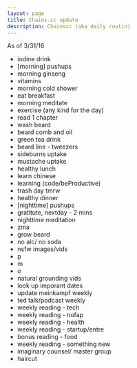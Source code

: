 ```yaml
---
layout: page
title: Chains.cc update
description: Chainscc (aka daily routin)
---
```




As of 3/31/16

- iodine drink
- [morning] pushups
- morning ginseng
- vitamins
- morning cold shower
- eat breakfast
- morning meditate
- exercise (any kind for the day)
- read 1 chapter
- wash beard
- beard comb and oil
- green tea drink
- beard line - tweezers
- sideburns uptake
- mustache uptake
- healthy lunch
- learn chinese
- learning (code/beProductive)
- trash day tmrw
- healthy dinner
- [nighttime] pushups
- gratitute, nextday - 2 mins
- nighttime meditation
- zma
- grow beard
- no alc/ no soda
- nsfw images/vids
- p
- m
- o
- natural grounding vids
- look up imporant dates
- update meinkampf weekly
- ted talk/podcast weekly
- weekly reading - tech
- weekly reading - nofap
- weekly reading - health
- weekly reading - startup/entre
- bonus reading - food
- weekly reading - something new
- imaginary counsel/ master group
- haircut